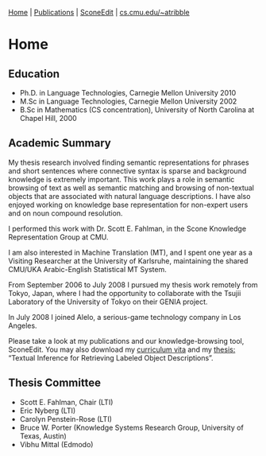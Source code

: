 [Home](http://asagae.github.io) | [Publications](https://asagae.github.io/publications)  | [SconeEdit](https://asagae.github.io/sedit) | [cs.cmu.edu/~atribble](http://cs.cmu.edu/~atribble)

# Home

## Education
- Ph.D. in Language Technologies, Carnegie Mellon University 2010
- M.Sc in Language Technologies, Carnegie Mellon University 2002
- B.Sc in Mathematics (CS concentration), University of North Carolina at Chapel Hill, 2000

## Academic Summary
My thesis research involved finding semantic representations for phrases and short sentences where connective syntax is sparse and background knowledge is extremely important. This work plays a role in semantic browsing of text as well as semantic matching and browsing of non-textual objects that are associated with natural language descriptions. I have also enjoyed working on knowledge base representation for non-expert users and on noun compound resolution.

I performed this work with Dr. Scott E. Fahlman, in the Scone Knowledge Representation Group at CMU.

I am also interested in Machine Translation (MT), and I spent one year as a Visiting Researcher at the University of Karlsruhe, maintaining the shared CMU/UKA Arabic-English Statistical MT System.

From September 2006 to July 2008 I pursued my thesis work remotely from Tokyo, Japan, where I had the opportunity to collaborate with the Tsujii Laboratory of the University of Tokyo on their GENIA project.

In July 2008 I joined Alelo, a serious-game technology company in Los Angeles.

Please take a look at my publications and our knowledge-browsing tool, SconeEdit. You may also download my [curriculum vita](https://asagae.github.io/sagaeCV2017.pdf) and my [thesis:](https://asagae.github.io/sagaeTHES.pdf) “Textual Inference for Retrieving Labeled Object Descriptions”.

## Thesis Committee
- Scott E. Fahlman, Chair (LTI)
- Eric Nyberg (LTI)
- Carolyn Penstein-Rose (LTI)
- Bruce W. Porter (Knowledge Systems Research Group, University of Texas, Austin)
- Vibhu Mittal (Edmodo)
